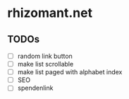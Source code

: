 # rhizomant.net

## TODOs

- [ ] random link button
- [ ] make list scrollable
- [ ] make list paged with alphabet index
- [ ] SEO
- [ ] spendenlink
